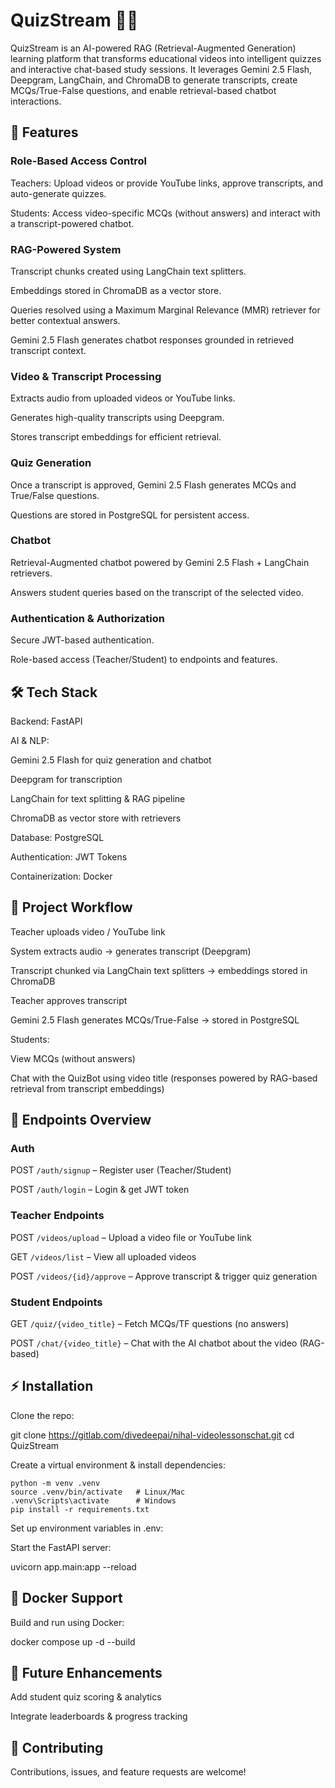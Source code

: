 # QuizStream 🎥🧠

QuizStream is an AI-powered RAG (Retrieval-Augmented Generation) learning platform that transforms educational videos into intelligent quizzes and interactive chat-based study sessions. It leverages Gemini 2.5 Flash, Deepgram, LangChain, and ChromaDB to generate transcripts, create MCQs/True-False questions, and enable retrieval-based chatbot interactions.

## 🚀 Features

### Role-Based Access Control

Teachers: Upload videos or provide YouTube links, approve transcripts, and auto-generate quizzes.

Students: Access video-specific MCQs (without answers) and interact with a transcript-powered chatbot.

### RAG-Powered System

Transcript chunks created using LangChain text splitters.

Embeddings stored in ChromaDB as a vector store.

Queries resolved using a Maximum Marginal Relevance (MMR) retriever for better contextual answers.

Gemini 2.5 Flash generates chatbot responses grounded in retrieved transcript context.

### Video & Transcript Processing

Extracts audio from uploaded videos or YouTube links.

Generates high-quality transcripts using Deepgram.

Stores transcript embeddings for efficient retrieval.

### Quiz Generation

Once a transcript is approved, Gemini 2.5 Flash generates MCQs and True/False questions.

Questions are stored in PostgreSQL for persistent access.

### Chatbot

Retrieval-Augmented chatbot powered by Gemini 2.5 Flash + LangChain retrievers.

Answers student queries based on the transcript of the selected video.

### Authentication & Authorization

Secure JWT-based authentication.

Role-based access (Teacher/Student) to endpoints and features.

## 🛠️ Tech Stack

Backend: FastAPI

AI & NLP:

Gemini 2.5 Flash
 for quiz generation and chatbot

Deepgram
 for transcription

LangChain
 for text splitting & RAG pipeline

ChromaDB
 as vector store with retrievers

Database: PostgreSQL

Authentication: JWT Tokens

Containerization: Docker

## 📂 Project Workflow

Teacher uploads video / YouTube link

System extracts audio → generates transcript (Deepgram)

Transcript chunked via LangChain text splitters → embeddings stored in ChromaDB

Teacher approves transcript

Gemini 2.5 Flash generates MCQs/True-False → stored in PostgreSQL

Students:

View MCQs (without answers)

Chat with the QuizBot using video title (responses powered by RAG-based retrieval from transcript embeddings)

## 🔑 Endpoints Overview

### Auth

POST `/auth/signup` – Register user (Teacher/Student)

POST `/auth/login` – Login & get JWT token

### Teacher Endpoints

POST `/videos/upload` – Upload a video file or YouTube link

GET `/videos/list` – View all uploaded videos

POST `/videos/{id}/approve` – Approve transcript & trigger quiz generation

### Student Endpoints

GET `/quiz/{video_title}` – Fetch MCQs/TF questions (no answers)

POST `/chat/{video_title}` – Chat with the AI chatbot about the video (RAG-based)

## ⚡ Installation

Clone the repo:

git clone https://gitlab.com/divedeepai/nihal-videolessonschat.git
cd QuizStream


Create a virtual environment & install dependencies:

```
python -m venv .venv
source .venv/bin/activate   # Linux/Mac
.venv\Scripts\activate      # Windows
pip install -r requirements.txt
```

Set up environment variables in .env:


Start the FastAPI server:

uvicorn app.main:app --reload

## 🐳 Docker Support

Build and run using Docker:

docker compose up -d --build

## 📖 Future Enhancements

Add student quiz scoring & analytics

Integrate leaderboards & progress tracking


## 🤝 Contributing

Contributions, issues, and feature requests are welcome!
